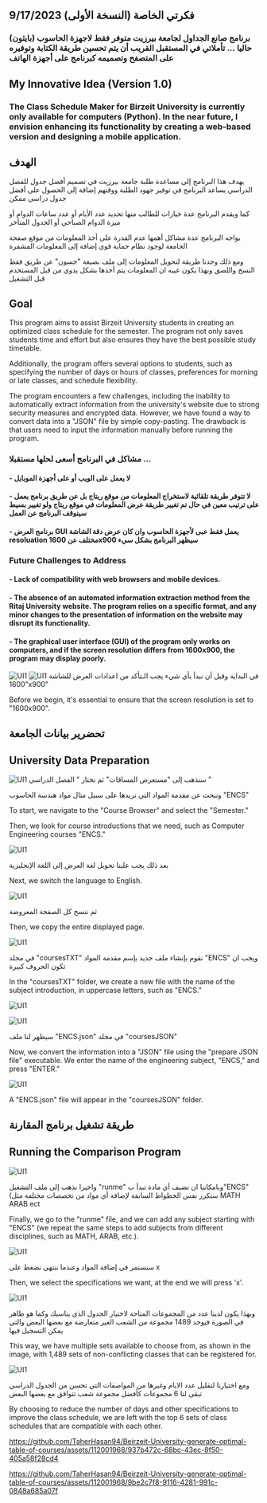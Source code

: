 












## فكرتي الخاصة (النسخة الأولى)                          9/17/2023
### برنامج صانع الجداول لجامعة بيرزيت متوفر فقط لاجهزة الحاسوب (بايثون) حاليا ... تأملاتي في المستقبل القريب أن يتم تحسين طريقة الكتابة وتوفيره على المتصفح وتصميمه كبرنامج على أجهزة الهاتف




## My Innovative Idea (Version 1.0)
### The Class Schedule Maker for Birzeit University is currently only available for computers (Python). In the near future, I envision enhancing its functionality by creating a web-based version and designing a mobile application.

## الهدف

يهدف هذا البرنامج إلى مساعدة طلبة جامعة بيرزيت في تصميم أفضل جدول للفصل الدراسي 
يساعد البرنامج في توفير جهود الطلبة ووقتهم إضافة إلى الحصول على أفضل جدول دراسي ممكن 

كما ويقدم البرنامج عدة خيارات للطالب منها تحديد عدد الأيام أو عدد ساعات الدوام أو ميزة الدوام الصباحي أو الجدول المتأخر 

يواجه البرنامج عدة مشاكل أهمها عدم القدرة على أخذ المعلومات من موقع صفحة الجامعة لوجود نظام حماية قوي إضافة إلى المعلومات المشفرة 





ومع ذلك وجدنا طريقة لتحويل المعلومات إلى ملف بصيغة "جسون" عن طريق فقط النسخ واللصق وبهذا يكون عيبه ان المعلومات يتم أخذها بشكل يدوي من قبل المستخدم قبل التشغيل  
## Goal
This program aims to assist Birzeit University students in creating an optimized class schedule for the semester. The program not only saves students time and effort but also ensures they have the best possible study timetable.

Additionally, the program offers several options to students, such as specifying the number of days or hours of classes, preferences for morning or late classes, and schedule flexibility.

The program encounters a few challenges, including the inability to automatically extract information from the university's website due to strong security measures and encrypted data. However, we have found a way to convert data into a "JSON" file by simple copy-pasting. The drawback is that users need to input the information manually before running the program.

### مشاكل في البرنامج أسعى لحلها مستقبلا ...
#### - لا يعمل على الويب أو على أجهزة الموبايل
#### - لا تتوفر طريقة تلقائية لاستخراج المعلومات من موقع ريتاج بل عن طريق برنامج يعمل على ترتيب معين في حال تم تغيير طريقة عرض المعلومات في موقع ريتاج ولو تغيير بسيط سيتوقف البرنامج عن العمل
#### - برنامج العرض GUI يعمل فقط عبى لأجهزة الحاسوب وان كان عرض دقة الشاشة resoluation مختلف عن 1600x900 سيظهر البرنامج بشكل سيء


### Future Challenges to Address
#### - Lack of compatibility with web browsers and mobile devices.
#### - The absence of an automated information extraction method from the Ritaj University website. The program relies on a specific format, and any minor changes to the presentation of information on the website may disrupt its functionality.
#### - The graphical user interface (GUI) of the program only works on computers, and if the screen resolution differs from 1600x900, the program may display poorly.









![UI1](dm/13.jpg)
![UI1](dm/12.png)
في البداية وقبل أن نبدأ بأي شيء يجب الـتأكد من اعدادات العرض للشاشة "1600x900"

Before we begin, it's essential to ensure that the screen resolution is set to "1600x900".


## تحضرير بيانات الجامعة

## University Data Preparation

![UI1](dm/1.jpg)
سنذهب إلى "مستعرض المساقات" ثم نختار " الفصل الدراسي "

ونبحث عن مقدمة المواد التي نريدها على سبيل مثال مواد هندسة الحاسوب "ENCS" 

To start, we navigate to the "Course Browser" and select the "Semester."

Then, we look for course introductions that we need, such as Computer Engineering courses "ENCS."

![UI1](dm/2.jpg)

بعد ذلك يجب علينا تحويل لغة العرض إلى اللغة الإنجليزية

Next, we switch the language to English.

![UI1](dm/3.png)

ثم ننسخ كل الصفحة المعروضة

Then, we copy the entire displayed page.

![UI1](dm/4.jpg)

في مجلد "coursesTXT" نقوم بإنشاء ملف جديد بإسم مقدمة المواد "ENCS" ويجب ان تكون الحروف كبيرة 

In the "coursesTXT" folder, we create a new file with the name of the subject introduction, in uppercase letters, such as "ENCS."

![UI1](dm/5.jpg)

![UI1](dm/6.jpg)

سيظهر لنا ملف "ENCS.json" في مجلد "coursesJSON"


Now, we convert the information into a "JSON" file using the "prepare JSON file" executable. We enter the name of the engineering subject, "ENCS," and press "ENTER."

![UI1](dm/7.png)

A "ENCS.json" file will appear in the "coursesJSON" folder.

##  طريقة تشغيل برنامج المقارنة

## Running the Comparison Program

![UI1](dm/15.png)

واخيرا نذهب إلى ملف التشغبل "runme" وبامكاننا ان نضيف أي مادة تبدأ ب"ENCS" (سنكرر نفس الخطواط السابقة لإضافة أي مواد من تخصصات مختلفة مثل MATH ARAB ect

Finally, we go to the "runme" file, and we can add any subject starting with "ENCS" (we repeat the same steps to add subjects from different disciplines, such as MATH, ARAB, etc.).

![UI1](dm/16.png)

سنستمر في إضافة المواد وعندما ننتهي نضغط على x 

Then, we select the specifications we want, at the end we will press 'x'.

![UI1](dm/17.png)

وبهذا يكون لدينا عدد من المجموعات المتاحة لاختيار الجدول الذي يناسبك وكما هو ظاهر في الصورة فيوجد 1489 مجموعة من الشعب الغير متعارضة مع بعضها البعض والتي يمكن التسجيل فيها

This way, we have multiple sets available to choose from, as shown in the image, with 1,489 sets of non-conflicting classes that can be registered for.





![UI1](dm/18.png)

ومع اختيارنا لتقليل عدد الايام وغيرها من المواصفات التي تحسن من الجدول الدراسي تبقى لنا 6 مجموعات كأفضل مجموعة شعب تتوافق مع بعضها البعض 

By choosing to reduce the number of days and other specifications to improve the class schedule, we are left with the top 6 sets of class schedules that are compatible with each other.



https://github.com/TaherHasan94/Beirzeit-University-generate-optimal-table-of-courses/assets/112001968/937b472c-68bc-43ec-8f50-405a58f28cd4







https://github.com/TaherHasan94/Beirzeit-University-generate-optimal-table-of-courses/assets/112001968/9be2c7f8-9116-4281-991c-0848a685a07f


